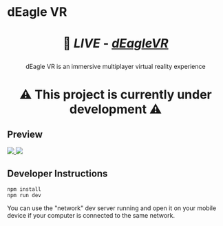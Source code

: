 # dEagle VR

# <p align='center'> 🔗 _LIVE_ - [_**dEagleVR**_](https://deaglegame.herokuapp.com/)</p>

<p align='center'> dEagle VR is an immersive multiplayer virtual reality experience

# <p align='center'> **⚠️ This project is currently under development ⚠️**

## Preview

<a href="https://deaglegenerator.vercel.app/" target="_blank">
  <img src="https://i.imgur.com/xOYEgFz.png"> 
</a>

<a href="https://deaglegenerator.vercel.app/" target="_blank">
  <img src="https://i.imgur.com/HEBbjmj.png"> 
</a>

## Developer Instructions

```
npm install
npm run dev
```

You can use the "network" dev server running and open it on your mobile device if your computer is connected to the same network.
